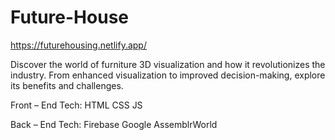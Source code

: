 # Future-House
https://futurehousing.netlify.app/

Discover the world of furniture 3D visualization and how it revolutionizes the industry. From enhanced visualization to improved decision-making, explore its benefits and challenges.

Front – End Tech:
HTML
CSS
JS

Back – End Tech:
Firebase Google
AssemblrWorld




